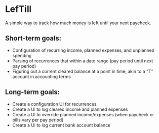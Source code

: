 # LefTill
A simple way to track how much money is left until your next paycheck.

## Short-term goals:
* Configuration of recurring income, planned expenses, and unplanned spending
* Parsing of recurrences that within a date range (pay period until next pay period)
* Figuring out a current cleared balance at a point in time, akin to a "T" account in accounting terms

## Long-term goals:
* Create a configuration UI for recurrences
* Create a UI to log cleared income and planned expenses
* Create a UI to override planned income/expenses (when paycheck or bills vary per pay period)
* Create a UI to log current bank account balance
